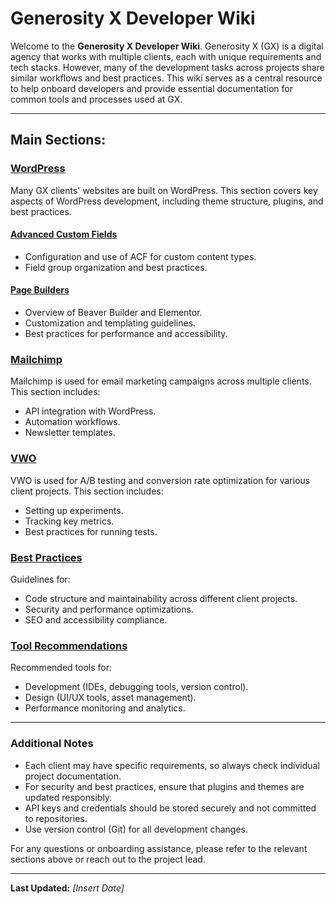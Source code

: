 # Generosity X Developer Wiki

Welcome to the **Generosity X Developer Wiki**. Generosity X (GX) is a digital agency that works with multiple clients, each with unique requirements and tech stacks. However, many of the development tasks across projects share similar workflows and best practices. This wiki serves as a central resource to help onboard developers and provide essential documentation for common tools and processes used at GX.

---

## Main Sections:

### [WordPress](/WordPress)
Many GX clients' websites are built on WordPress. This section covers key aspects of WordPress development, including theme structure, plugins, and best practices.

#### [Advanced Custom Fields](/WordPress#advanced-custom-fields)
- Configuration and use of ACF for custom content types.
- Field group organization and best practices.

#### [Page Builders](/WordPress#page-builders)
- Overview of Beaver Builder and Elementor.
- Customization and templating guidelines.
- Best practices for performance and accessibility.

### [Mailchimp](/Mailchimp)
Mailchimp is used for email marketing campaigns across multiple clients. This section includes:
- API integration with WordPress.
- Automation workflows.
- Newsletter templates.

### [VWO](/VWO)
VWO is used for A/B testing and conversion rate optimization for various client projects. This section includes:
- Setting up experiments.
- Tracking key metrics.
- Best practices for running tests.

### [Best Practices](/Best-Practices)
Guidelines for:
- Code structure and maintainability across different client projects.
- Security and performance optimizations.
- SEO and accessibility compliance.

### [Tool Recommendations](/Tool-Recommendations)
Recommended tools for:
- Development (IDEs, debugging tools, version control).
- Design (UI/UX tools, asset management).
- Performance monitoring and analytics.

---

### Additional Notes
- Each client may have specific requirements, so always check individual project documentation.
- For security and best practices, ensure that plugins and themes are updated responsibly.
- API keys and credentials should be stored securely and not committed to repositories.
- Use version control (Git) for all development changes.

For any questions or onboarding assistance, please refer to the relevant sections above or reach out to the project lead.

---
**Last Updated:** _[Insert Date]_
